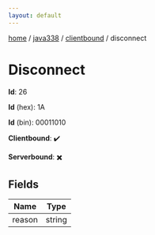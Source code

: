 ```yaml
---
layout: default
---
```


[home](/)  /  [java338](/protocol/java338)  /  [clientbound](/protocol/java338/clientbound)  /  disconnect

# Disconnect

**Id**: 26

**Id** (hex): 1A

**Id** (bin): 00011010

**Clientbound**: ✔️

**Serverbound**: ✖️

## Fields

Name | Type
---|---
reason | string

